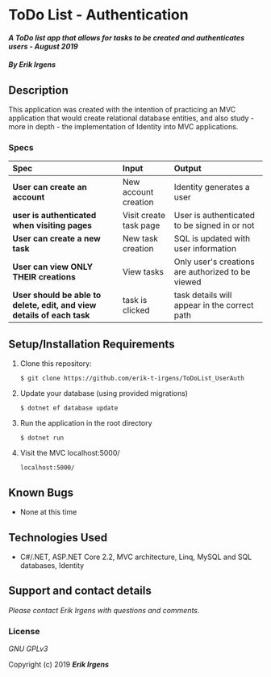 # ToDo List - Authentication

#### _A ToDo list app that allows for tasks to be created and authenticates users - August 2019_

#### _By **Erik Irgens**_

## Description

This application was created with the intention of practicing an MVC application that would create relational database entities, and also study - more in depth - the implementation of Identity into MVC applications. 
### Specs
| Spec | Input | Output |
| :-------------     | :------------- | :------------- |
| **User can create an account** | New account creation | Identity generates a user  |
| **user is authenticated when visiting pages** | Visit create task page | User is authenticated to be signed in or not  |
| **User can create a new task** | New task creation | SQL is updated with user information  |
| **User can view ONLY THEIR creations** | View tasks | Only user's creations are authorized to be viewed  |
| **User should be able to delete, edit, and view details of each task** | task is clicked | task details will appear in the correct path  |

## Setup/Installation Requirements

1. Clone this repository:
    ```
    $ git clone https://github.com/erik-t-irgens/ToDoList_UserAuth
    ```
2. Update your database (using provided migrations)
    ```
    $ dotnet ef database update
    ```
3. Run the application in the root directory
    ```
    $ dotnet run
    ```
4. Visit the MVC localhost:5000/
    ```
    localhost:5000/
    ```

## Known Bugs
* None at this time

## Technologies Used
* C#/.NET, ASP.NET Core 2.2, MVC architecture, Linq, MySQL and SQL databases, Identity

## Support and contact details

_Please contact Erik Irgens with questions and comments._

### License

*GNU GPLv3*

Copyright (c) 2019 **_Erik Irgens_**
